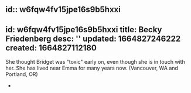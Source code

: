 id:: w6fqw4fv15jpe16s9b5hxxi
---
id: w6fqw4fv15jpe16s9b5hxxi
title: Becky Friedenberg
desc: ''
updated: 1664827246222
created: 1664827112180
---
She thought Bridget was "toxic" early on, even though she is in touch with her. She has lived near Emma for many years now. (Vancouver, WA and Portland, OR)

-